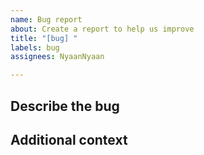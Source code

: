 ```yaml
---
name: Bug report
about: Create a report to help us improve
title: "[bug] "
labels: bug
assignees: NyaanNyaan

---
```


## **Describe the bug**

## **Additional context**
